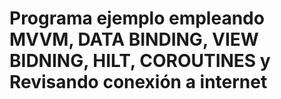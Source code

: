 # Programa ejemplo empleando MVVM, DATA BINDING, VIEW BIDNING, HILT, COROUTINES y Revisando conexión a internet




